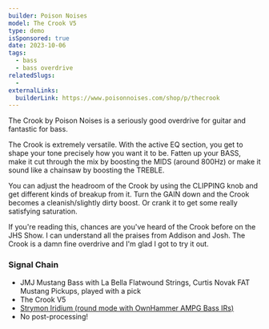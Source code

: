 ```yaml
---
builder: Poison Noises
model: The Crook V5
type: demo
isSponsored: true
date: 2023-10-06
tags:
  - bass
  - bass overdrive
relatedSlugs:
  -
externalLinks:
  builderLink: https://www.poisonnoises.com/shop/p/thecrook
---
```


The Crook by Poison Noises is a seriously good overdrive for guitar and fantastic for bass.

The Crook is extremely versatile. With the active EQ section, you get to shape your tone precisely how you want it to be. Fatten up your BASS, make it cut through the mix by boosting the MIDS (around 800Hz) or make it sound like a chainsaw by boosting the TREBLE.

You can adjust the headroom of the Crook by using the CLIPPING knob and get different kinds of breakup from it. Turn the GAIN down and the Crook becomes a cleanish/slightly dirty boost. Or crank it to get some really satisfying saturation.

If you're reading this, chances are you've heard of the Crook before on the JHS Show. I can understand all the praises from Addison and Josh. The Crook is a damn fine overdrive and I'm glad I got to try it out.

### Signal Chain

- JMJ Mustang Bass with La Bella Flatwound Strings, Curtis Novak FAT Mustang Pickups, played with a pick
- The Crook V5
- [Strymon Iridium (round mode with OwnHammer AMPG Bass IRs)](/posts/strymon-iridium-bass-ownhammer-ir/)
- No post-processing!
